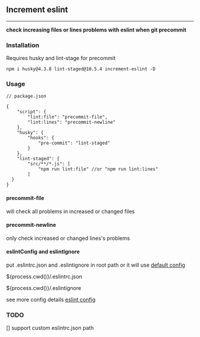 ## Increment eslint
----

**check increasing files or lines problems with eslint when git precommit**

### Installation

Requires husky and lint-stage for precommit

```
npm i husky@4.3.8 lint-staged@10.5.4 increment-eslint -D
```

### Usage

```
// package.json

{
    "script": {
        "lint:file": "precommit-file",
        "lint:lines": "precommit-newline"
    },
    "husky": {
        "hooks": {
            "pre-commit": "lint-staged"
        }
    },
    "lint-staged": {
        "src/**/*.js": [
            "npm run lint:file" //or "npm run lint:lines"
        ]
  }
}
```
#### precommit-file

will check all problems in increased or changed files

#### precommit-newline

only check increased or changed lines's problems

#### eslintConfig and eslintIgnore
put .eslintrc.json and .eslintignore in root path or it will use [default config]()

${process.cwd()}/.eslintrc.json

${process.cwd()}/.eslintignore

see more config details [eslint config](https://eslint.org/docs/user-guide/configuring/configuration-files#configuration-file-formats)

### TODO
[] support custom eslintrc.json path

